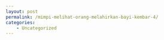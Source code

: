 ```yaml
---
layout: post
permalink: /mimpi-melihat-orang-melahirkan-bayi-kembar-4/
categories:
    - Uncategorized
---
```


